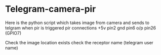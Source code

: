 # Telegram-camera-pir
Here is the python script which takes image from camera and sends to telgram when pir is triggered
pir connections
+5v pin2
gnd pin6
o/p pin26 (GPIO7)

Check the image location exists 
check the receptor name (telegram user name)
